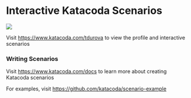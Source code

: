 # Interactive Katacoda Scenarios

[![](http://shields.katacoda.com/katacoda/tdurova/count.svg)](https://www.katacoda.com/tdurova "Get your profile on Katacoda.com")

Visit https://www.katacoda.com/tdurova to view the profile and interactive scenarios

### Writing Scenarios
Visit https://www.katacoda.com/docs to learn more about creating Katacoda scenarios

For examples, visit https://github.com/katacoda/scenario-example
